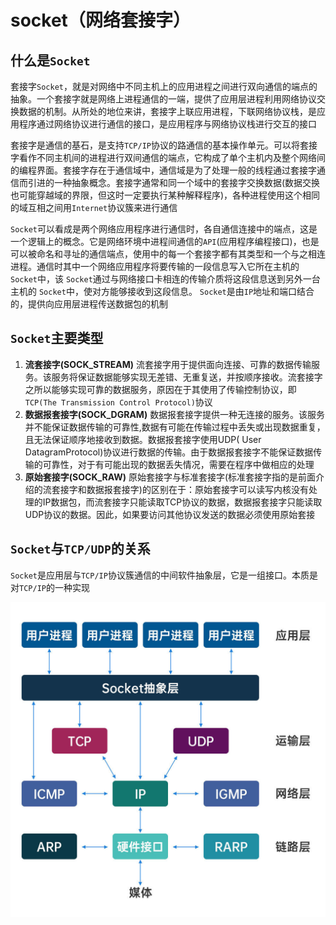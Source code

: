 # socket（网络套接字）

## 什么是`Socket`

套接字`Socket`，就是对网络中不同主机上的应用进程之间进行双向通信的端点的抽象。一个套接字就是网络上进程通信的一端，提供了应用层进程利用网络协议交换数据的机制。从所处的地位来讲，套接字上联应用进程，下联网络协议栈，是应用程序通过网络协议进行通信的接口，是应用程序与网络协议栈进行交互的接口

套接字是通信的基石，是支持`TCP/IP`协议的路通信的基本操作单元。可以将套接字看作不同主机间的进程进行双间通信的端点，它构成了单个主机内及整个网络间的编程界面。套接字存在于通信域中，通信域是为了处理一般的线程通过套接字通信而引进的一种抽象概念。套接字通常和同一个域中的套接字交换数据(数据交换也可能穿越域的界限，但这时一定要执行某种解释程序)，各种进程使用这个相同的域互相之间用`Internet`协议簇来进行通信

`Socket`可以看成是两个网络应用程序进行通信时，各自通信连接中的端点，这是一个逻辑上的概念。它是网络环境中进程间通信的`API`(应用程序编程接口)，也是可以被命名和寻址的通信端点，使用中的每一个套接字都有其类型和一个与之相连进程。通信时其中一个网络应用程序将要传输的一段信息写入它所在主机的 `Socket`中，该 `Socket`通过与网络接口卡相连的传输介质将这段信息送到另外一台主机的 `Socket`中，使对方能够接收到这段信息。 `Socket`是由`IP`地址和端口结合的，提供向应用层进程传送数据包的机制

## `Socket`主要类型

1. **流套接字(SOCK_STREAM)**
    流套接字用于提供面向连接、可靠的数据传输服务。该服务将保证数据能够实现无差错、无重复送，并按顺序接收。流套接字之所以能够实现可靠的数据服务，原因在于其使用了传输控制协议，即`TCP(The Transmission Control Protocol)`协议 
2. **数据报套接字(SOCK_DGRAM)**
    数据报套接字提供一种无连接的服务。该服务并不能保证数据传输的可靠性,数据有可能在传输过程中丢失或出现数据重复，且无法保证顺序地接收到数据。数据报套接字使用UDP( User DatagramProtocol)协议进行数据的传输。由于数据报套接字不能保证数据传输的可靠性，对于有可能出现的数据丢失情况，需要在程序中做相应的处理 
3. **原始套接字(SOCK_RAW)**
    原始套接字与标准套接字(标准套接字指的是前面介绍的流套接字和数据报套接字)的区别在于：原始套接字可以读写内核没有处理的IP数据包，而流套接字只能读取TCP协议的数据，数据报套接字只能读取UDP协议的数据。因此，如果要访问其他协议发送的数据必须使用原始套接

## `Socket`与`TCP/UDP`的关系

`Socket`是应用层与`TCP/IP`协议簇通信的中间软件抽象层，它是一组接口。本质是对`TCP/IP`的一种实现

<img src="./img/socket抽象层次.jpg" alt="socket抽象层次" style="zoom: 50%;" />
